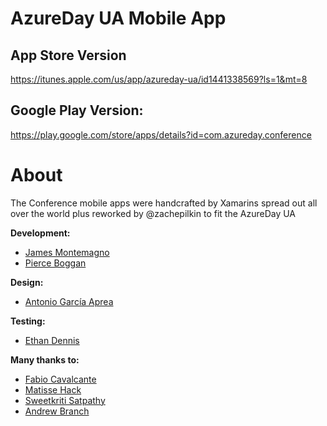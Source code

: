 # AzureDay UA Mobile App

## App Store Version
https://itunes.apple.com/us/app/azureday-ua/id1441338569?ls=1&mt=8

## Google Play Version:
https://play.google.com/store/apps/details?id=com.azureday.conference

# About
The Conference mobile apps were handcrafted by Xamarins spread out all over the world plus reworked by @zachepilkin to fit the AzureDay UA

**Development:**
* [James Montemagno](http://github.com/jamesmontemagno)
* [Pierce Boggan](http://github.com/pierceboggan)

**Design:**
* [Antonio García Aprea](http://github.com/deskfolio)

**Testing:**
* [Ethan Dennis](https://github.com/erdennis13)

**Many thanks to:**
* [Fabio Cavalcante](https://github.com/fabiocav)
* [Matisse Hack](https://github.com/MatisseHack)
* [Sweetkriti Satpathy](https://github.com/Sweekriti91)
* [Andrew Branch](https://github.com/andrewbranch)
